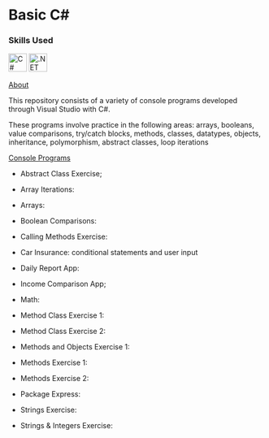 # Basic C#

### Skills Used

<p align="left">

<a href="https://docs.microsoft.com/en-us/dotnet/csharp/" target="_blank" rel="noreferrer"><img src="https://raw.githubusercontent.com/danielcranney/readme-generator/main/public/icons/skills/csharp-colored.svg" width="36" height="36" alt="C#" /></a>
<a href="https://dotnet.microsoft.com/en-us/" target="_blank" rel="noreferrer"><img src="https://raw.githubusercontent.com/danielcranney/readme-generator/main/public/icons/skills/dot-net-colored.svg" width="36" height="36" alt=".NET" /></a>

</p>

<ins> About </ins>

This repository consists of a variety of console programs developed through Visual Studio with C#.

These programs involve practice in the following areas: arrays, booleans, value comparisons, try/catch blocks, methods, classes, datatypes, objects, inheritance, polymorphism, abstract classes, loop iterations


<ins> Console Programs </ins>

- Abstract Class Exercise;

- Array Iterations: 

- Arrays:

- Boolean Comparisons:

- Calling Methods Exercise:

- Car Insurance: conditional statements and user input

- Daily Report App:

- Income Comparison App;

- Math:

- Method Class Exercise 1:

- Method Class Exercise 2:

- Methods and Objects Exercise 1:

- Methods Exercise 1:

- Methods Exercise 2:

- Package Express:

- Strings Exercise: 

- Strings & Integers Exercise:

